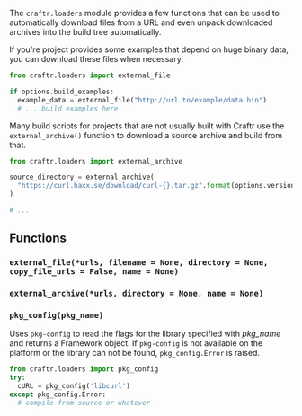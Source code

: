 The `craftr.loaders` module provides a few functions that can be used to
automatically download files from a URL and even unpack downloaded archives
into the build tree automatically.

If you're project provides some examples that depend on huge binary data,
you can download these files when necessary:

```python
from craftr.loaders import external_file

if options.build_examples:
  example_data = external_file("http://url.to/example/data.bin")
  # ... build examples here
```

Many build scripts for projects that are not usually built with Craftr
use the `external_archive()` function to download a source archive and
build from that.

```python
from craftr.loaders import external_archive

source_directory = external_archive(
  "https://curl.haxx.se/download/curl-{}.tar.gz".format(options.version)
)

# ...
```

## Functions

### `external_file(*urls, filename = None, directory = None, copy_file_urls = False, name = None)`

### `external_archive(*urls, directory = None, name = None)`

### `pkg_config(pkg_name)`

Uses `pkg-config` to read the flags for the library specified with *pkg_name*
and returns a Framework object. If `pkg-config` is not available on the platform
or the library can not be found, `pkg_config.Error` is raised.

```python
from craftr.loaders import pkg_config
try:
  cURL = pkg_config('libcurl')
except pkg_config.Error:
  # compile from source or whatever
```

  
